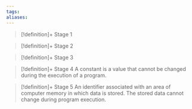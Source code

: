 ```yaml
---
tags:
aliases:
---
```


> [!definition]+ Stage 1
>

> [!definition]+ Stage 2
>

> [!definition]+ Stage 3
>

> [!definition]+ Stage 4
> A constant is a value that cannot be changed during the execution of a program.

> [!definition]+ Stage 5
> An identifier associated with an area of computer memory in which data is stored. The stored data cannot change during program execution.



